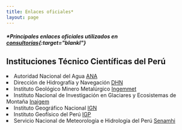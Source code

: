 ```yaml
---
title: Enlaces oficiales*
layout: page
---
```

##### *Principales enlaces oficiales utilizados en [consultorías]({{site.url}}{{site.baseurl}}/project){:target="blankl"}
## Instituciones Técnico Científicas del Perú
<div style="text-align: left">
<li type="square">
Autoridad Nacional del Agua <a href="https://www.gob.pe/ana">ANA</a>
<li type="square">
Dirección de Hidrografía y Navegación <a href="https://www.dhn.mil.pe/">DHN</a>
<li type="square">
Instituto Geológico Minero Metalúrgico <a href="https://www.gob.pe/ingemmet">Ingemmet</a>
<li type="square">
Instituto Nacional de Investigación en Glaciares y Ecosistemas de Montaña <a href="https://www.gob.pe/inaigem">Inaigem</a>
<li type="square">
Instituto Geográfico Nacional <a href="https://www.gob.pe/ign">IGN</a>
<li type="square">
Instituto Geofísico del Perú <a href="https://www.gob.pe/igp">IGP</a>
<li type="square">
Servicio Nacional de Meteorología e Hidrología del Perú <a href="https://www.gob.pe/senamhi">Senamhi</a>
<ul>